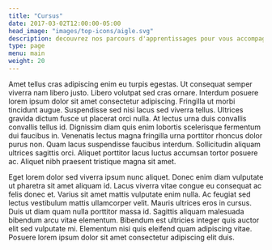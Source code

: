 ```yaml
---
title: "Cursus"
date: 2017-03-02T12:00:00-05:00
head_image: "images/top-icons/aigle.svg"
description: decouvrez nos parcours d'apprentissages pour vous accompagner dans l'evolution de vos competences
type: page
menu: main
weight: 20
---
```


Amet tellus cras adipiscing enim eu turpis egestas. Ut consequat semper viverra nam libero justo. Libero volutpat sed cras ornare. Interdum posuere lorem ipsum dolor sit amet consectetur adipiscing. Fringilla ut morbi tincidunt augue. Suspendisse sed nisi lacus sed viverra tellus. Ultrices gravida dictum fusce ut placerat orci nulla. At lectus urna duis convallis convallis tellus id. Dignissim diam quis enim lobortis scelerisque fermentum dui faucibus in. Venenatis lectus magna fringilla urna porttitor rhoncus dolor purus non. Quam lacus suspendisse faucibus interdum. Sollicitudin aliquam ultrices sagittis orci. Aliquet porttitor lacus luctus accumsan tortor posuere ac. Aliquet nibh praesent tristique magna sit amet.

Eget lorem dolor sed viverra ipsum nunc aliquet. Donec enim diam vulputate ut pharetra sit amet aliquam id. Lacus viverra vitae congue eu consequat ac felis donec et. Varius sit amet mattis vulputate enim nulla. Ac feugiat sed lectus vestibulum mattis ullamcorper velit. Mauris ultrices eros in cursus. Duis ut diam quam nulla porttitor massa id. Sagittis aliquam malesuada bibendum arcu vitae elementum. Bibendum est ultricies integer quis auctor elit sed vulputate mi. Elementum nisi quis eleifend quam adipiscing vitae. Posuere lorem ipsum dolor sit amet consectetur adipiscing elit duis.